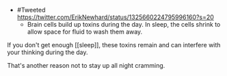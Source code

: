 - #Tweeted https://twitter.com/ErikNewhard/status/1325660224795996160?s=20
    - Brain cells build up toxins during the day. In sleep, the cells shrink to allow space for fluid to wash them away.

If you don't get enough [[sleep]], these toxins remain and can interfere with your thinking during the day.

That's another reason not to stay up all night cramming.
